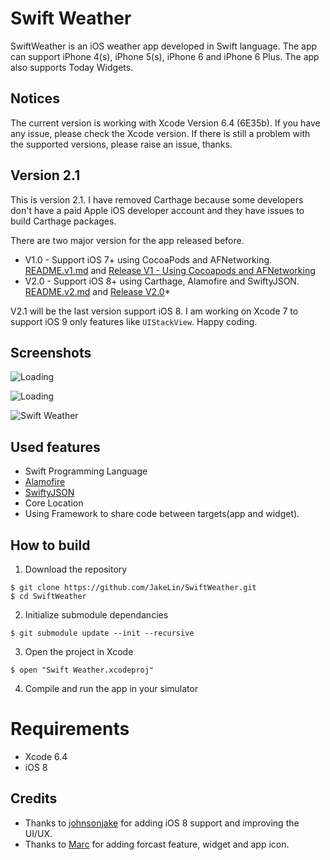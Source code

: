 Swift Weather
============

SwiftWeather is an iOS weather app developed in Swift language. The app can support iPhone 4(s), iPhone 5(s), iPhone 6 and iPhone 6 Plus. The app also supports Today Widgets.

## Notices
The current version is working with Xcode Version 6.4 (6E35b). If you have any issue, please check the Xcode version. If there is still a problem with the supported versions, please raise an issue, thanks. 

## Version 2.1
This is version 2.1. I have removed Carthage because some developers don't have a paid Apple iOS developer account and they have issues to build Carthage packages. 

There are two major version for the app released before.

* V1.0 - Support iOS 7+ using CocoaPods and AFNetworking. [README.v1.md](https://github.com/JakeLin/SwiftWeather/blob/master/README.v1.md) and [Release V1 - Using Cocoapods and AFNetworking](https://github.com/JakeLin/SwiftWeather/releases/tag/V1)
* V2.0 - Support iOS 8+ using Carthage, Alamofire and SwiftyJSON. [README.v2.md](https://github.com/JakeLin/SwiftWeather/blob/master/README.v2.md) and [Release V2.0](https://github.com/JakeLin/SwiftWeather/releases/tag/v2.0)* 

V2.1 will be the last version support iOS 8. I am working on Xcode 7 to support iOS 9 only features like `UIStackView`. Happy coding.

## Screenshots
![Loading](https://raw.githubusercontent.com/JakeLin/SwiftWeather/master/screenshots/loading-33.png)

![Loading](https://raw.githubusercontent.com/JakeLin/SwiftWeather/master/screenshots/6-Today-smallsize.png)

![Swift Weather](https://raw.githubusercontent.com/JakeLin/SwiftWeather/master/screenshots/6-smallsize.png)

 
## Used features
* Swift Programming Language
* [Alamofire](https://github.com/Alamofire/Alamofire)
* [SwiftyJSON](https://github.com/SwiftyJSON/SwiftyJSON)
* Core Location
* Using Framework to share code between targets(app and widget).


## How to build

1) Download the repository

```
$ git clone https://github.com/JakeLin/SwiftWeather.git
$ cd SwiftWeather
```

2) Initialize submodule dependancies

```
$ git submodule update --init --recursive
```

3) Open the project in Xcode

```
$ open "Swift Weather.xcodeproj"
```

4) Compile and run the app in your simulator

# Requirements

- Xcode 6.4
- iOS 8

## Credits
* Thanks to [johnsonjake](https://github.com/johnsonjake) for adding iOS 8 support and improving the UI/UX.
* Thanks to [Marc](https://github.com/gizmou) for adding forcast feature, widget and app icon.
